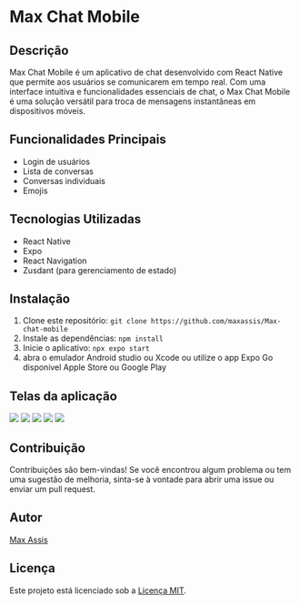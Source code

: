 # Max Chat Mobile

## Descrição

Max Chat Mobile é um aplicativo de chat desenvolvido com React Native que permite aos usuários se comunicarem em tempo real. Com uma interface intuitiva e funcionalidades essenciais de chat, o Max Chat Mobile é uma solução versátil para troca de mensagens instantâneas em dispositivos móveis.

## Funcionalidades Principais

- Login de usuários
- Lista de conversas
- Conversas individuais
- Emojis

## Tecnologias Utilizadas

- React Native
- Expo
- React Navigation
- Zusdant (para gerenciamento de estado)

## Instalação

1. Clone este repositório: `git clone https://github.com/maxassis/Max-chat-mobile`
2. Instale as dependências: `npm install`
3. Inicie o aplicativo: `npx expo start`
4. abra o emulador Android studio ou Xcode ou utilize o app Expo Go disponivel Apple Store ou Google Play

## Telas da aplicação

![](https://images2.imgbox.com/70/8a/QDmE0FKt_o.png)
![](https://images2.imgbox.com/6e/f8/QllY15ue_o.png)
![](https://images2.imgbox.com/3e/b8/IIzVh6lx_o.png)
![](https://images2.imgbox.com/83/af/CIcMqoZq_o.png)
![](https://images2.imgbox.com/83/b1/xu9yLOSh_o.png)

## Contribuição

Contribuições são bem-vindas! Se você encontrou algum problema ou tem uma sugestão de melhoria, sinta-se à vontade para abrir uma issue ou enviar um pull request.

## Autor

[Max Assis](https://github.com/maxassis)

## Licença

Este projeto está licenciado sob a [Licença MIT](https://opensource.org/licenses/MIT).

